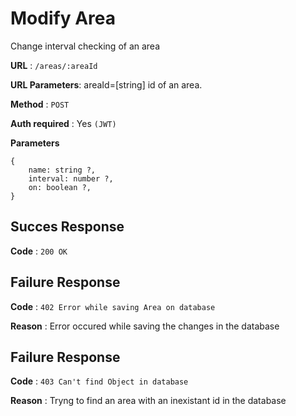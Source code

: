 # Modify Area

Change interval checking of an area

**URL** : `/areas/:areaId`

**URL Parameters**: areaId=[string] id of an area.

**Method** : `POST`

**Auth required** : Yes `(JWT)`

**Parameters**

```
{
    name: string ?,
    interval: number ?,
    on: boolean ?,
}
```

## Succes Response

**Code** : `200 OK`

## Failure Response

**Code** : `402 Error while saving Area on database`

**Reason** : Error occured while saving the changes in the database

## Failure Response

**Code** : `403 Can't find Object in database`

**Reason** : Tryng to find an area with an inexistant id in the database
